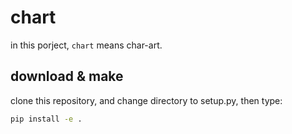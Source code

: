 # chart
in this porject, `chart` means char-art.

## download & make
clone this repository, and change directory to setup.py, then type:
```bash
pip install -e .
```

